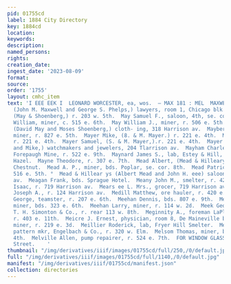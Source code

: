 ```yaml
---
pid: 01755cd
label: 1884 City Directory
key: 1884cd
location: 
keywords: 
description: 
named_persons: 
rights: 
creation_date: 
ingest_date: '2023-08-09'
format: 
source: 
order: '1755'
layout: cmhc_item
text: 'I EEE EEK I  LEONARD WORCESTER, ea, wos.  — MAX 181 : MEL  MAXWELL & PHELPS,
  (John M. Maxwell and George S. Phelps,) lawyers, room 1, Chicago blk.  May David,
  (May & Shoenberg,) r. 203 w. 5th.  May Samuel F., saloon, 4th, se. cor. Pine.  May
  William, miner, c. 515 e. 6th.  May William J., miner, r. 506 e. 5th.  May & Shoenberg,
  (David May and Moses Shoenberg,) cloth- ing, 318 Harrison av.  Mayberry Thomas,
  miner, r. 827 e. 5th.  Mayer Mike, (8. & M. Mayer.) r. 221 e. 4th.  Mayer Morris,
  r. 221 e. 4th.  Mayer Samuel, (S. & M. Mayer,).r. 221 e. 4th.  Mayer 8S. & M., (Samuel
  and Mike,) watchmakers and jewelers, 204 Tlarrison av.  Mayham Charles H., engineer,
  Forepaugh Mine, r. 522 e. 9th.  Maynard James S., lab, Estey & Hill, r. 18th, cor.
  Hazel.  Mayne Theodore, r. 307 e. 7th.  Mead Albert, (Mead & Hilleary,) r. 110 w.
  Chestnut.  Mead A. P., miner, bds. Poplar, se. cor. 8th.  Mead Patrick, miner, r.
  516 e. 5th. °  Mead & Hillear ys (Albert Mead and John H. eee) saloon, 429 Harrison
  av.  Meagan Frank, bds. Sprague Hotel.  Meany John M., smelter, r. 428 w. Chestnut.  Mears
  Isaac, r. 719 Harrison av.  Mears ee L. Mrs., grocer, 719 Harrison av.  Measures
  Joseph A., r. 124 Harrison av.  Medill Matthew, ore hauler, r. 420 e. 9th.  Meed
  George, teamster, r. 207 e. 6th.  Meehan Dennis, bds. 807 e. 9th.  Meehan John,
  miner, bds. 323 e. 6th.  Meehan Larry, miner, r. 114 w. 2d.  Meek George, driver,
  T. H. Simonton & Co., r. rear 113 w. 8th.  Meginnity A., foreman LaPlata Smelter,
  r. 403 e. 11th.  Meicre J. Ernest, physician, room 8, De Maineville blk.  Melk Frank,
  miner, r. 219 e. 3d.  Meillier Roderick, lab, Fryer Hill Smelter.  Mellor Joseph,
  pattern mkr, Engelbach & Co., r. 320 w. Elm.  Melsom Thomas, miner, bds. 428 e.
  4th.  Melville Allen, pump repairer, r. 524 e. 7th.  FOR WINDOW GLASS “°ris’nsst"Pourh
  Street.    '
thumbnail: "/img/derivatives/iiif/images/01755cd/full/250,/0/default.jpg"
full: "/img/derivatives/iiif/images/01755cd/full/1140,/0/default.jpg"
manifest: "/img/derivatives/iiif/01755cd/manifest.json"
collection: directories
---
```

